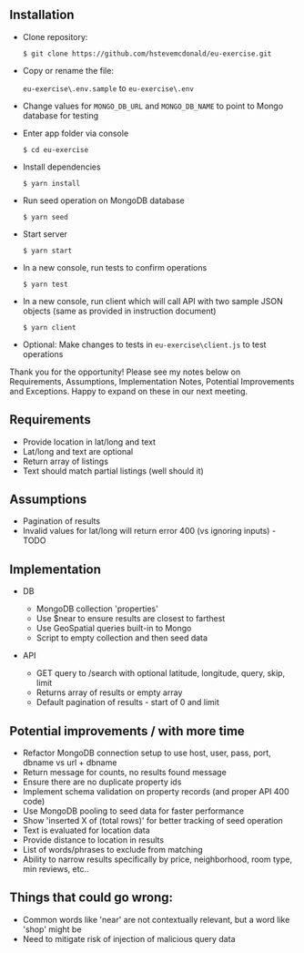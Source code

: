 ## Installation

- Clone repository:

  `$ git clone https://github.com/hstevemcdonald/eu-exercise.git`

- Copy or rename the file:

  `eu-exercise\.env.sample` to `eu-exercise\.env`

- Change values for `MONGO_DB_URL` and `MONGO_DB_NAME` to point to Mongo database for testing

- Enter app folder via console

  `$ cd eu-exercise`
  
- Install dependencies

  `$ yarn install`  

- Run seed operation on MongoDB database

  `$ yarn seed`

- Start server

  `$ yarn start`

- In a new console, run tests to confirm operations 

  `$ yarn test`

- In a new console, run client which will call API with two sample JSON objects (same as provided in instruction document)

  `$ yarn client`

- Optional: Make changes to tests in `eu-exercise\client.js` to test operations

Thank you for the opportunity! Please see my notes below on Requirements, Assumptions, Implementation Notes, Potential Improvements and Exceptions. Happy to expand on these in our next meeting.

## Requirements
- Provide location in lat/long and text
- Lat/long and text are optional
- Return array of listings
- Text should match partial listings (well should it)

## Assumptions
- Pagination of results
- Invalid values for lat/long will return error 400 (vs ignoring inputs) - TODO

## Implementation
- DB
    - MongoDB collection 'properties'
    - Use $near to ensure results are closest to farthest
    - Use GeoSpatial queries built-in to Mongo
    - Script to empty collection and then seed data

- API
    - GET query to /search with optional latitude, longitude, query, skip, limit
    - Returns array of results or empty array
    - Default pagination of results - start of 0 and limit

## Potential improvements / with more time
- Refactor MongoDB connection setup to use host, user, pass, port, dbname vs url + dbname
- Return message for counts, no results found message
- Ensure there are no duplicate property ids
- Implement schema validation on property records (and proper API 400 code)
- Use MongoDB pooling to seed data for faster performance
- Show 'inserted X of (total rows)' for better tracking of seed operation
- Text is evaluated for location data
- Provide distance to location in results
- List of words/phrases to exclude from matching
- Ability to narrow results specifically by price, neighborhood, room type, min reviews, etc..

## Things that could go wrong:
- Common words like 'near' are not contextually relevant, but a word like 'shop' might be
- Need to mitigate risk of injection of malicious query data

